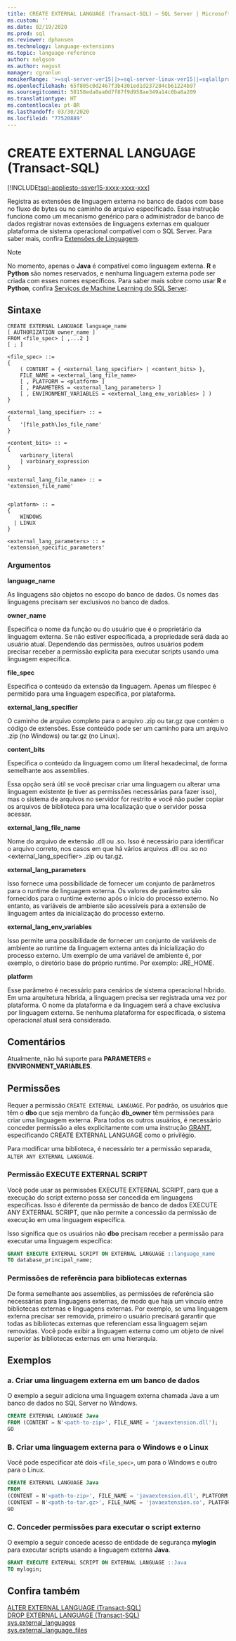 ```yaml
---
title: CREATE EXTERNAL LANGUAGE (Transact-SQL) – SQL Server | Microsoft Docs
ms.custom: ''
ms.date: 02/19/2020
ms.prod: sql
ms.reviewer: dphansen
ms.technology: language-extensions
ms.topic: language-reference
author: nelgson
ms.author: negust
manager: cgronlun
monikerRange: '>=sql-server-ver15||>=sql-server-linux-ver15||=sqlallproducts-allversions'
ms.openlocfilehash: 65f805c0d2467f3b4301ed1d237284cb61224b97
ms.sourcegitcommit: 58158eda0aa0d7f87f9d958ae349a14c0ba8a209
ms.translationtype: HT
ms.contentlocale: pt-BR
ms.lasthandoff: 03/30/2020
ms.locfileid: "77520889"
---
```

# <a name="create-external-language-transact-sql"></a>CREATE EXTERNAL LANGUAGE (Transact-SQL)
[!INCLUDE[tsql-appliesto-ssver15-xxxx-xxxx-xxx](../../includes/tsql-appliesto-ssver15-xxxx-xxxx-xxx.md)]

Registra as extensões de linguagem externa no banco de dados com base no fluxo de bytes ou no caminho de arquivo especificado. Essa instrução funciona como um mecanismo genérico para o administrador de banco de dados registrar novas extensões de linguagens externas em qualquer plataforma de sistema operacional compatível com o SQL Server. Para saber mais, confira [Extensões de Linguagem](https://docs.microsoft.com/sql/language-extensions/language-extensions-overview).

> [!NOTE]
> No momento, apenas o **Java** é compatível como linguagem externa. **R** e **Python** são nomes reservados, e nenhuma linguagem externa pode ser criada com esses nomes específicos. Para saber mais sobre como usar **R** e **Python**, confira [Serviços de Machine Learning do SQL Server](https://docs.microsoft.com/sql/advanced-analytics/).

## <a name="syntax"></a>Sintaxe

```text
CREATE EXTERNAL LANGUAGE language_name  
[ AUTHORIZATION owner_name ]  
FROM <file_spec> [ ,...2 ]  
[ ; ]  

<file_spec> ::=  
{
    ( CONTENT = { <external_lang_specifier> | <content_bits> },
    FILE_NAME = <external_lang_file_name>
    [ , PLATFORM = <platform> ]
    [ , PARAMETERS = <external_lang_parameters> ]
    [ , ENVIRONMENT_VARIABLES = <external_lang_env_variables> ] )
}

<external_lang_specifier> :: =  
{
    '[file_path\]os_file_name'  
}

<content_bits> :: =  
{
    varbinary_literal
    | varbinary_expression
}

<external_lang_file_name> :: =  
'extension_file_name'


<platform> :: =
{
    WINDOWS
  | LINUX
}

<external_lang_parameters> :: =  
'extension_specific_parameters'
```

### <a name="arguments"></a>Argumentos

**language_name**

As linguagens são objetos no escopo do banco de dados. Os nomes das linguagens precisam ser exclusivos no banco de dados.

**owner_name**

Especifica o nome da função ou do usuário que é o proprietário da linguagem externa. Se não estiver especificada, a propriedade será dada ao usuário atual. Dependendo das permissões, outros usuários podem precisar receber a permissão explícita para executar scripts usando uma linguagem específica.

**file_spec**

Especifica o conteúdo da extensão da linguagem. Apenas um filespec é permitido para uma linguagem específica, por plataforma.

**external_lang_specifier**

O caminho de arquivo completo para o arquivo .zip ou tar.gz que contém o código de extensões. Esse conteúdo pode ser um caminho para um arquivo .zip (no Windows) ou tar.gz (no Linux).

**content_bits**

Especifica o conteúdo da linguagem como um literal hexadecimal, de forma semelhante aos assemblies.

Essa opção será útil se você precisar criar uma linguagem ou alterar uma linguagem existente (e tiver as permissões necessárias para fazer isso), mas o sistema de arquivos no servidor for restrito e você não puder copiar os arquivos de biblioteca para uma localização que o servidor possa acessar.

**external_lang_file_name**

Nome do arquivo de extensão .dll ou .so. Isso é necessário para identificar o arquivo correto, nos casos em que há vários arquivos .dll ou .so no <external_lang_specifier> .zip ou tar.gz.

**external_lang_parameters**

Isso fornece uma possibilidade de fornecer um conjunto de parâmetros para o runtime de linguagem externa. Os valores de parâmetro são fornecidos para o runtime externo após o início do processo externo. No entanto, as variáveis de ambiente são acessíveis para a extensão de linguagem antes da inicialização do processo externo.

**external_lang_env_variables**

Isso permite uma possibilidade de fornecer um conjunto de variáveis de ambiente ao runtime da linguagem externa antes da inicialização do processo externo. Um exemplo de uma variável de ambiente é, por exemplo, o diretório base do próprio runtime. Por exemplo:  JRE_HOME.

**platform**

Esse parâmetro é necessário para cenários de sistema operacional híbrido. Em uma arquitetura híbrida, a linguagem precisa ser registrada uma vez por plataforma. O nome da plataforma e da linguagem será a chave exclusiva por linguagem externa. Se nenhuma plataforma for especificada, o sistema operacional atual será considerado.

## <a name="remarks"></a>Comentários

Atualmente, não há suporte para **PARAMETERS** e **ENVIRONMENT_VARIABLES**.

## <a name="permissions"></a>Permissões

Requer a permissão `CREATE EXTERNAL LANGUAGE`. Por padrão, os usuários que têm o **dbo** que seja membro da função **db_owner** têm permissões para criar uma linguagem externa. Para todos os outros usuários, é necessário conceder permissão a eles explicitamente com uma instrução [GRANT](https://docs.microsoft.com/sql/t-sql/statements/grant-database-permissions-transact-sql), especificando CREATE EXTERNAL LANGUAGE como o privilégio.

Para modificar uma biblioteca, é necessário ter a permissão separada, `ALTER ANY EXTERNAL LANGUAGE`.

### <a name="execute-external-script-permission"></a>Permissão EXECUTE EXTERNAL SCRIPT

Você pode usar as permissões EXECUTE EXTERNAL SCRIPT, para que a execução do script externo possa ser concedida em linguagens específicas. Isso é diferente da permissão de banco de dados EXECUTE ANY EXTERNAL SCRIPT, que não permite a concessão da permissão de execução em uma linguagem específica.

Isso significa que os usuários não **dbo** precisam receber a permissão para executar uma linguagem específica:

```sql
GRANT EXECUTE EXTERNAL SCRIPT ON EXTERNAL LANGUAGE ::language_name 
TO database_principal_name;
```

### <a name="reference-permissions-to-external-libraries"></a>Permissões de referência para bibliotecas externas

De forma semelhante aos assemblies, as permissões de referência são necessárias para linguagens externas, de modo que haja um vínculo entre bibliotecas externas e linguagens externas. Por exemplo, se uma linguagem externa precisar ser removida, primeiro o usuário precisará garantir que todas as bibliotecas externas que referenciam essa linguagem sejam removidas. Você pode exibir a linguagem externa como um objeto de nível superior às bibliotecas externas em uma hierarquia.

## <a name="examples"></a>Exemplos

### <a name="a-create-an-external-language-in-a-database"></a>a. Criar uma linguagem externa em um banco de dados  

O exemplo a seguir adiciona uma linguagem externa chamada Java a um banco de dados no SQL Server no Windows.

```sql
CREATE EXTERNAL LANGUAGE Java 
FROM (CONTENT = N'<path-to-zip>', FILE_NAME = 'javaextension.dll');
GO
```

### <a name="b-create-an-external-language-for-both-windows-and-linux"></a>B. Criar uma linguagem externa para o Windows e o Linux

Você pode especificar até dois `<file_spec>`, um para o Windows e outro para o Linux.

```sql
CREATE EXTERNAL LANGUAGE Java
FROM
(CONTENT = N'<path-to-zip>', FILE_NAME = 'javaextension.dll', PLATFORM = WINDOWS),
(CONTENT = N'<path-to-tar.gz>', FILE_NAME = 'javaextension.so', PLATFORM = LINUX);
GO
```
### <a name="c-grant-permissions-to-execute-external-script"></a>C. Conceder permissões para executar o script externo

O exemplo a seguir concede acesso de entidade de segurança **mylogin** para executar scripts usando a linguagem externa **Java**.

```sql
GRANT EXECUTE EXTERNAL SCRIPT ON EXTERNAL LANGUAGE ::Java 
TO mylogin;
```


## <a name="see-also"></a>Confira também

[ALTER EXTERNAL LANGUAGE (Transact-SQL)](alter-external-language-transact-sql.md)  
[DROP EXTERNAL LANGUAGE (Transact-SQL)](drop-external-language-transact-sql.md)  
[sys.external_languages](../../relational-databases/system-catalog-views/sys-external-languages-transact-sql.md)  
[sys.external_language_files](../../relational-databases/system-catalog-views/sys-external-language-files-transact-sql.md)  
